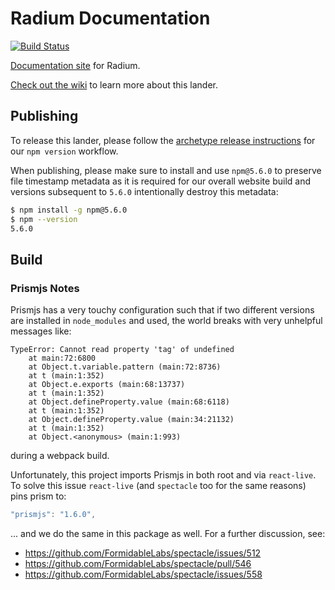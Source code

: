 Radium Documentation
======================

[![Build Status](https://travis-ci.org/FormidableLabs/radium-docs.svg?branch=master)](https://travis-ci.org/FormidableLabs/radium-docs)

[Documentation site](https://formidable.com/open-source/radium/) for Radium.

[Check out the wiki](https://github.com/FormidableLabs/formidable-landers/wiki) to learn more about this lander.

## Publishing

To release this lander, please follow the [archetype release instructions](https://github.com/FormidableLabs/builder-docs-archetype#lander-release) for our `npm version` workflow.

When publishing, please make sure to install and use `npm@5.6.0` to preserve
file timestamp metadata as it is required for our overall website build and
versions subsequent to `5.6.0` intentionally destroy this metadata:

```sh
$ npm install -g npm@5.6.0
$ npm --version
5.6.0
```

## Build

### Prismjs Notes

Prismjs has a very touchy configuration such that if two different versions are
installed in `node_modules` and used, the world breaks with very unhelpful
messages like:

```
TypeError: Cannot read property 'tag' of undefined
    at main:72:6800
    at Object.t.variable.pattern (main:72:8736)
    at t (main:1:352)
    at Object.e.exports (main:68:13737)
    at t (main:1:352)
    at Object.defineProperty.value (main:68:6118)
    at t (main:1:352)
    at Object.defineProperty.value (main:34:21132)
    at t (main:1:352)
    at Object.<anonymous> (main:1:993)
````

during a webpack build.

Unfortunately, this project imports Prismjs in both root and via `react-live`.
To solve this issue `react-live` (and `spectacle` too for the same reasons)
pins prism to:

```js
"prismjs": "1.6.0",
```

... and we do the same in this package as well. For a further discussion, see:

- https://github.com/FormidableLabs/spectacle/issues/512
- https://github.com/FormidableLabs/spectacle/pull/546
- https://github.com/FormidableLabs/spectacle/issues/558
